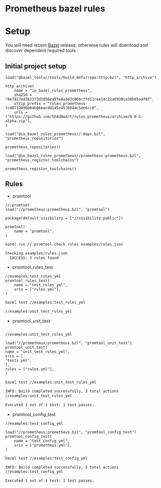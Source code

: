 # Prometheus bazel rules

# Setup

You will need recent [Bazel](https://bazel.build) release, otherwise rules will download and discover dependent required tools

## Initial project setup

```
load("@bazel_tools//tools/build_defs/repo:http.bzl", "http_archive")

http_archive(
    name = "io_bazel_rules_prometheus",
    sha256 = "6e7817ed382373d1056ea9fe8a3e3c06bcffd11cee14c22a6930ca38b65aaf07",
    strip_prefix = "rules_prometheus-7cd073209bb04b06eacd8145c4576044c5ee6cc0",
    urls = ["https://github.com/5h4d0w4rt/rules_prometheus/archive/0.0.2-alpha.zip"],
)

load("@io_bazel_rules_prometheus//:deps.bzl", "prometheus_repositories")

prometheus_repositories()

load("@io_bazel_rules_prometheus//prometheus:prometheus.bzl", "prometheus_register_toolchains")

prometheus_register_toolchains()
```

## Rules

- promtool

```
//:promtool
load("//prometheus:prometheus.bzl", "promtool")

package(default_visibility = ["//visibility:public"])

promtool(
    name = "promtool",
)
```

```bash
bazel run //:promtool check rules examples/rules.json

Checking examples/rules.json
  SUCCESS: 2 rules found
```

- promtool_rules_test

```
//examples:test_rules_yml
promtool_rules_test(
    name = "test_rules_yml",
    srcs = ["rules.yml"],
)
```

```bash
bazel test //examples:test_rules_yml

//examples:unit_test_rules_yml                                           PASSED in 0.3s
```

- promtool_unit_test

```

//examples:unit_test_rules_yml

load("//prometheus:prometheus.bzl", "promtool_unit_test")
promtool_unit_test(
name = "unit_test_rules_yml",
srcs = [
"tests.yml",
],
rules = ["rules.yml"],
)

```

```bash
bazel test //examples:unit_test_rules_yml

INFO: Build completed successfully, 3 total actions
//examples:unit_test_rules_yml                                                PASSED in 0.1s

Executed 1 out of 1 test: 1 test passes.
```

- promtool_config_test

```
//examples:test_config_yml

load("//prometheus:prometheus.bzl", "promtool_config_test")
promtool_config_test(
    name = "test_config_yml",
    srcs = ["prometheus.yml"],
)
```

```bash
bazel test //examples:test_config_yml

INFO: Build completed successfully, 3 total actions
//examples:test_config_yml                                               PASSED in 0.1s

Executed 1 out of 1 test: 1 test passes.
```
